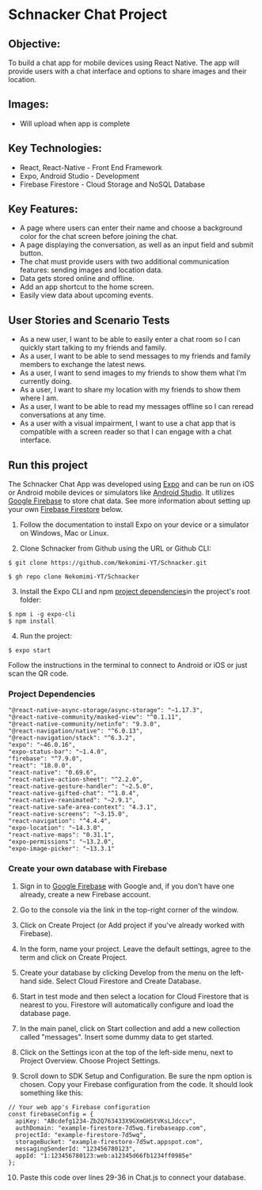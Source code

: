 # Schnacker Chat Project

## Objective:
To build a chat app for mobile devices using React Native. The app will provide users with a chat interface and options to share images and their location.

## Images:
* Will upload when app is complete

## Key Technologies: 
* React, React-Native - Front End Framework
* Expo, Android Studio - Development
* Firebase Firestore - Cloud Storage and NoSQL Database

## Key Features: 
* A page where users can enter their name and choose a background color for the chat screen before joining the chat.
* A page displaying the conversation, as well as an input field and submit button. 
* The chat must provide users with two additional communication features: sending images and location data. 
* Data gets stored online and offline. 
* Add an app shortcut to the home screen. 
* Easily view data about upcoming events.

## User Stories and Scenario Tests
* As a new user, I want to be able to easily enter a chat room so I can quickly start talking to my friends and family.
* As a user, I want to be able to send messages to my friends and family members to exchange the latest news.
* As a user, I want to send images to my friends to show them what I’m currently doing.
* As a user, I want to share my location with my friends to show them where I am. 
* As a user, I want to be able to read my messages offline so I can reread conversations at any time. 
* As a user with a visual impairment, I want to use a chat app that is compatible with a screen reader so that I can engage with a chat interface.

## Run this project
The Schnacker Chat App was developed using [Expo](https://docs.expo.dev/) and can be run on iOS or Android mobile devices or simulators like [Android Studio](https://developer.android.com/studio/install). It utilizes [Google Firebase](https://firebase.google.com/) to store chat data. See more information about setting up your own [Firebase Firestore](#create-your-own-database-with-firebase) below. 

1. Follow the documentation to install Expo on your device or a simulator on Windows, Mac or Linux. 

2. Clone Schnacker from Github using the URL or Github CLI:
```
$ git clone https://github.com/Nekomimi-YT/Schnacker.git
```
```
$ gh repo clone Nekomimi-YT/Schnacker
```

3. Install the Expo CLI and npm [project dependencies](#project-dependencies)in the project's root folder:
```
$ npm i -g expo-cli
$ npm install
```

4. Run the project:
```
$ expo start
```
Follow the instructions in the terminal to connect to Android or iOS or just scan the QR code.  

### Project Dependencies
```
"@react-native-async-storage/async-storage": "~1.17.3",
"@react-native-community/masked-view": "^0.1.11",
"@react-native-community/netinfo": "9.3.0",
"@react-navigation/native": "^6.0.13",
"@react-navigation/stack": "^6.3.2",
"expo": "~46.0.16",
"expo-status-bar": "~1.4.0",
"firebase": "^7.9.0",
"react": "18.0.0",
"react-native": "0.69.6",
"react-native-action-sheet": "^2.2.0",
"react-native-gesture-handler": "~2.5.0",
"react-native-gifted-chat": "^1.0.4",
"react-native-reanimated": "~2.9.1",
"react-native-safe-area-context": "4.3.1",
"react-native-screens": "~3.15.0",
"react-navigation": "^4.4.4",
"expo-location": "~14.3.0",
"react-native-maps": "0.31.1",
"expo-permissions": "~13.2.0",
"expo-image-picker": "~13.3.1"
```
### Create your own database with Firebase

1. Sign in to [Google Firebase](https://firebase.google.com/) with Google and, if you don't have one already, create a new Firebase account. 

2. Go to the console via the link in the top-right corner of the window.
3. Click on Create Project (or Add project if you've already worked with Firebase). 

4. In the form, name your project.  Leave the default settings, agree to the term and click on Create Project. 

5. Create your database by clicking Develop from the menu on the left-hand side. Select Cloud Firestore and Create Database. 

6. Start in test mode and then select a location for Cloud Firestore that is nearest to you.  Firestore will automatically configure and load the database page.

7.  In the main panel, click on Start collection and add a new collection called "messages".  Insert some dummy data to get started. 
8.  Click on the Settings icon at the top of the left-side menu, next to Project Overview.  Choose Project Settings.
9.  Scroll down to SDK Setup and Configuration.  Be sure the npm option is chosen.  Copy your Firebase configuration from the code.  It should look something like this:
```
// Your web app's Firebase configuration
const firebaseConfig = {
  apiKey: "ABcdefg1234-Zb2Q763433X9GXmGHStVKsLJdccv",
  authDomain: "example-firestore-7d5wq.firebaseapp.com",
  projectId: "example-firestore-7d5wq",
  storageBucket: "example-firestore-7d5wt.appspot.com",
  messagingSenderId: "123456780123",
  appId: "1:123456780123:web:a12345d66fb1234ff0985e"
};
```
10. Paste this code over lines 29-36 in Chat.js to connect your database. 